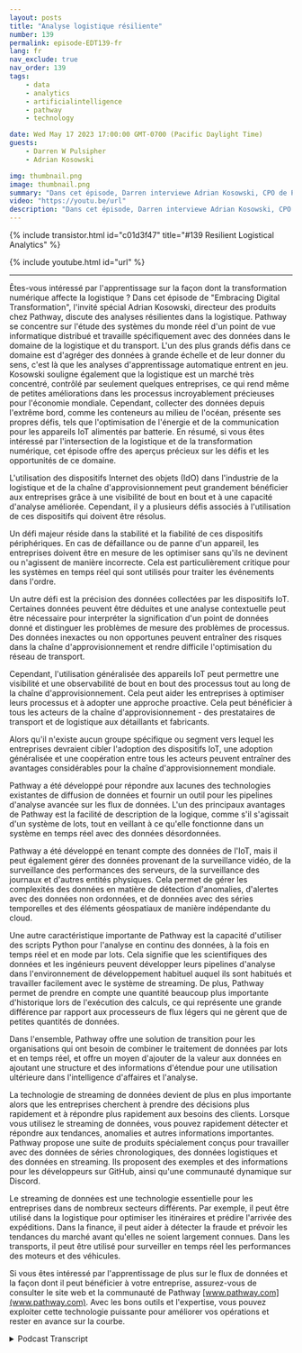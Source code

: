 ```yaml
---
layout: posts
title: "Analyse logistique résiliente"
number: 139
permalink: episode-EDT139-fr
lang: fr
nav_exclude: true
nav_order: 139
tags:
    - data
    - analytics
    - artificialintelligence
    - pathway
    - technology

date: Wed May 17 2023 17:00:00 GMT-0700 (Pacific Daylight Time)
guests:
    - Darren W Pulsipher
    - Adrian Kosowski

img: thumbnail.png
image: thumbnail.png
summary: "Dans cet épisode, Darren interviewe Adrian Kosowski, CPO de Pathway, à propos de leur capacité unique à gérer des données logistiques depuis le terrain dans des environnements DDIL avec des analyses en temps réel."
video: "https://youtu.be/url"
description: "Dans cet épisode, Darren interviewe Adrian Kosowski, CPO de Pathway, à propos de leur capacité unique à gérer des données logistiques depuis le terrain dans des environnements DDIL avec des analyses en temps réel."
---
```


<div>
{% include transistor.html id="c01d3f47" title="#139 Resilient Logistical Analytics" %}

{% include youtube.html id="url" %}
</div>

---

Êtes-vous intéressé par l'apprentissage sur la façon dont la transformation numérique affecte la logistique ? Dans cet épisode de "Embracing Digital Transformation", l'invité spécial Adrian Kosowski, directeur des produits chez Pathway, discute des analyses résilientes dans la logistique. Pathway se concentre sur l'étude des systèmes du monde réel d'un point de vue informatique distribué et travaille spécifiquement avec des données dans le domaine de la logistique et du transport. L'un des plus grands défis dans ce domaine est d'agréger des données à grande échelle et de leur donner du sens, c'est là que les analyses d'apprentissage automatique entrent en jeu. Kosowski souligne également que la logistique est un marché très concentré, contrôlé par seulement quelques entreprises, ce qui rend même de petites améliorations dans les processus incroyablement précieuses pour l'économie mondiale. Cependant, collecter des données depuis l'extrême bord, comme les conteneurs au milieu de l'océan, présente ses propres défis, tels que l'optimisation de l'énergie et de la communication pour les appareils IoT alimentés par batterie. En résumé, si vous êtes intéressé par l'intersection de la logistique et de la transformation numérique, cet épisode offre des aperçus précieux sur les défis et les opportunités de ce domaine.

L'utilisation des dispositifs Internet des objets (IdO) dans l'industrie de la logistique et de la chaîne d'approvisionnement peut grandement bénéficier aux entreprises grâce à une visibilité de bout en bout et à une capacité d'analyse améliorée. Cependant, il y a plusieurs défis associés à l'utilisation de ces dispositifs qui doivent être résolus.

Un défi majeur réside dans la stabilité et la fiabilité de ces dispositifs périphériques. En cas de défaillance ou de panne d'un appareil, les entreprises doivent être en mesure de les optimiser sans qu'ils ne devinent ou n'agissent de manière incorrecte. Cela est particulièrement critique pour les systèmes en temps réel qui sont utilisés pour traiter les événements dans l'ordre.

Un autre défi est la précision des données collectées par les dispositifs IoT. Certaines données peuvent être déduites et une analyse contextuelle peut être nécessaire pour interpréter la signification d'un point de données donné et distinguer les problèmes de mesure des problèmes de processus. Des données inexactes ou non opportunes peuvent entraîner des risques dans la chaîne d'approvisionnement et rendre difficile l'optimisation du réseau de transport.

Cependant, l'utilisation généralisée des appareils IoT peut permettre une visibilité et une observabilité de bout en bout des processus tout au long de la chaîne d'approvisionnement. Cela peut aider les entreprises à optimiser leurs processus et à adopter une approche proactive. Cela peut bénéficier à tous les acteurs de la chaîne d'approvisionnement - des prestataires de transport et de logistique aux détaillants et fabricants.

Alors qu'il n'existe aucun groupe spécifique ou segment vers lequel les entreprises devraient cibler l'adoption des dispositifs IoT, une adoption généralisée et une coopération entre tous les acteurs peuvent entraîner des avantages considérables pour la chaîne d'approvisionnement mondiale.

Pathway a été développé pour répondre aux lacunes des technologies existantes de diffusion de données et fournir un outil pour les pipelines d'analyse avancée sur les flux de données. L'un des principaux avantages de Pathway est la facilité de description de la logique, comme s'il s'agissait d'un système de lots, tout en veillant à ce qu'elle fonctionne dans un système en temps réel avec des données désordonnées.

Pathway a été développé en tenant compte des données de l'IoT, mais il peut également gérer des données provenant de la surveillance vidéo, de la surveillance des performances des serveurs, de la surveillance des journaux et d'autres entités physiques. Cela permet de gérer les complexités des données en matière de détection d'anomalies, d'alertes avec des données non ordonnées, et de données avec des séries temporelles et des éléments géospatiaux de manière indépendante du cloud.

Une autre caractéristique importante de Pathway est la capacité d'utiliser des scripts Python pour l'analyse en continu des données, à la fois en temps réel et en mode par lots. Cela signifie que les scientifiques des données et les ingénieurs peuvent développer leurs pipelines d'analyse dans l'environnement de développement habituel auquel ils sont habitués et travailler facilement avec le système de streaming. De plus, Pathway permet de prendre en compte une quantité beaucoup plus importante d'historique lors de l'exécution des calculs, ce qui représente une grande différence par rapport aux processeurs de flux légers qui ne gèrent que de petites quantités de données.

Dans l'ensemble, Pathway offre une solution de transition pour les organisations qui ont besoin de combiner le traitement de données par lots et en temps réel, et offre un moyen d'ajouter de la valeur aux données en ajoutant une structure et des informations d'étendue pour une utilisation ultérieure dans l'intelligence d'affaires et l'analyse.

La technologie de streaming de données devient de plus en plus importante alors que les entreprises cherchent à prendre des décisions plus rapidement et à répondre plus rapidement aux besoins des clients. Lorsque vous utilisez le streaming de données, vous pouvez rapidement détecter et répondre aux tendances, anomalies et autres informations importantes. Pathway propose une suite de produits spécialement conçus pour travailler avec des données de séries chronologiques, des données logistiques et des données en streaming. Ils proposent des exemples et des informations pour les développeurs sur GitHub, ainsi qu'une communauté dynamique sur Discord.

Le streaming de données est une technologie essentielle pour les entreprises dans de nombreux secteurs différents. Par exemple, il peut être utilisé dans la logistique pour optimiser les itinéraires et prédire l'arrivée des expéditions. Dans la finance, il peut aider à détecter la fraude et prévoir les tendances du marché avant qu'elles ne soient largement connues. Dans les transports, il peut être utilisé pour surveiller en temps réel les performances des moteurs et des véhicules.

Si vous êtes intéressé par l'apprentissage de plus sur le flux de données et la façon dont il peut bénéficier à votre entreprise, assurez-vous de consulter le site web et la communauté de Pathway [www.pathway.com](www.pathway.com). Avec les bons outils et l'expertise, vous pouvez exploiter cette technologie puissante pour améliorer vos opérations et rester en avance sur la courbe.



<details>
<summary> Podcast Transcript </summary>

<p></p>

</details>
